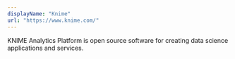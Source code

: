 ```yaml
---
displayName: "Knime"
url: "https://www.knime.com/"
---
```


KNIME Analytics Platform is open source software for creating data science applications and services.
